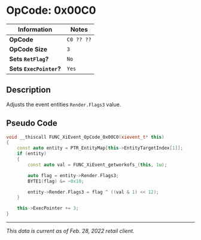 # OpCode: 0x00C0

| Information               | Notes |
|---                        |---    |
| **OpCode**                | `C0 ?? ??` |
| **OpCode Size**           | `3`   |
| **Sets `RetFlag`?**       | `No`  |
| **Sets `ExecPointer`?**   | `Yes` |

## Description

Adjusts the event entities `Render.Flags3` value.

## Pseudo Code

```cpp
void __thiscall FUNC_XiEvent_OpCode_0x00C0(xievent_t* this)
{
    const auto entity = PTR_EntityMap[this->EntityTargetIndex[1]];
    if (entity)
    {
        const auto val = FUNC_XiEvent_getworkofs_(this, 1u);

        auto flag = entity->Render.Flags3;
        BYTE1(flag) &= ~0x10;

        entity->Render.Flags3 = flag ^ ((val & 1) << 12);
    }

    this->ExecPointer += 3;
}
```

---

_This data is current as of Feb. 28, 2022 retail client._